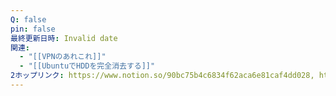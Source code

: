 ```yaml
---
Q: false
pin: false
最終更新日時: Invalid date
関連:
  - "[[VPNのあれこれ]]"
  - "[[UbuntuでHDDを完全消去する]]"
2ホップリンク: https://www.notion.so/90bc75b4c6834f62aca6e81caf4dd028, https://www.notion.so/f6213f62a50648ea840ef6533535916e,https://www.notion.so/1201121f1cf680deb46eef35d04c268d, https://www.notion.so/4c8b316727574480a55558a652120951, https://www.notion.so/f6213f62a50648ea840ef6533535916e
---
```

